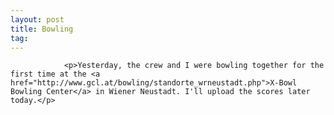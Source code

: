 ```yaml
---
layout: post
title: Bowling
tag: 
---
```



                <p>Yesterday, the crew and I were bowling together for the first time at the <a href="http://www.gcl.at/bowling/standorte_wrneustadt.php">X-Bowl Bowling Center</a> in Wiener Neustadt. I'll upload the scores later today.</p>
            
